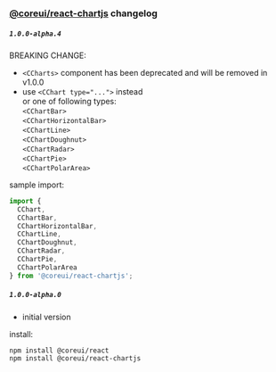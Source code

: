 ### [@coreui/react-chartjs](https://coreui.io/) changelog

##### `1.0.0-alpha.4`
BREAKING CHANGE:
- `<CCharts>` component has been deprecated and will be removed in v1.0.0
- use `<CChart type="...">` instead   
or one of following types:   
  `<CChartBar>`  
  `<CChartHorizontalBar>`  
  `<CChartLine>`  
  `<CChartDoughnut>`  
  `<CChartRadar>`  
  `<CChartPie>`  
  `<CChartPolarArea>`  

sample import:
```jsx
import {
  CChart,
  CChartBar,
  CChartHorizontalBar,
  CChartLine,
  CChartDoughnut,
  CChartRadar,
  CChartPie,
  CChartPolarArea
} from '@coreui/react-chartjs';
```


##### `1.0.0-alpha.0`
- initial version

install:
```bash
npm install @coreui/react
npm install @coreui/react-chartjs 
```

